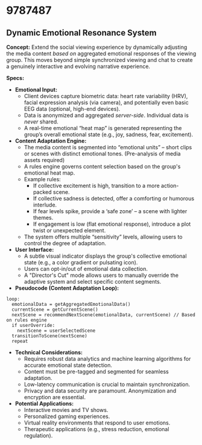 # 9787487

## Dynamic Emotional Resonance System

**Concept:** Extend the social viewing experience by dynamically adjusting the media content *based on* aggregated emotional responses of the viewing group. This moves beyond simple synchronized viewing and chat to create a genuinely interactive and evolving narrative experience.

**Specs:**

*   **Emotional Input:**
    *   Client devices capture biometric data: heart rate variability (HRV), facial expression analysis (via camera), and potentially even basic EEG data (optional, high-end devices).
    *   Data is anonymized and aggregated *server-side*. Individual data is *never* shared.
    *   A real-time emotional “heat map” is generated representing the group’s overall emotional state (e.g., joy, sadness, fear, excitement).
*   **Content Adaptation Engine:**
    *   The media content is segmented into “emotional units” – short clips or scenes with distinct emotional tones. (Pre-analysis of media assets required)
    *   A rules engine governs content selection based on the group's emotional heat map.
    *   Example rules:
        *   If collective excitement is high, transition to a more action-packed scene.
        *   If collective sadness is detected, offer a comforting or humorous interlude.
        *   If fear levels spike, provide a ‘safe zone’ – a scene with lighter themes.
        *   If engagement is low (flat emotional response), introduce a plot twist or unexpected element.
    *   The system offers multiple “sensitivity” levels, allowing users to control the degree of adaptation.
*   **User Interface:**
    *   A subtle visual indicator displays the group's collective emotional state (e.g., a color gradient or pulsating icon).
    *   Users can opt-in/out of emotional data collection.
    *   A "Director's Cut" mode allows users to manually override the adaptive system and select specific content segments.
*   **Pseudocode (Content Adaptation Loop):**

```
loop:
  emotionalData = getAggregatedEmotionalData()
  currentScene = getCurrentScene()
  nextScene = recommendNextScene(emotionalData, currentScene) // Based on rules engine
  if userOverride:
    nextScene = userSelectedScene
  transitionToScene(nextScene)
  repeat
```

*   **Technical Considerations:**
    *   Requires robust data analytics and machine learning algorithms for accurate emotional state detection.
    *   Content must be pre-tagged and segmented for seamless adaptation.
    *   Low-latency communication is crucial to maintain synchronization.
    *   Privacy and data security are paramount. Anonymization and encryption are essential.
*   **Potential Applications:**
    *   Interactive movies and TV shows.
    *   Personalized gaming experiences.
    *   Virtual reality environments that respond to user emotions.
    *   Therapeutic applications (e.g., stress reduction, emotional regulation).